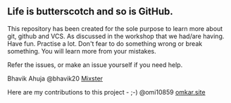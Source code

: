 ## Life is butterscotch and so is GitHub.

This repository has been created for the sole purpose to learn more about git, github and VCS. As discussed in the workshop that we had/are having.
Have fun. Practise a lot. Don't fear to do something wrong or break something.
You will learn more from your mistakes.

Refer the issues, or make an issue yourself if you need help.

Bhavik Ahuja
@bhavik20 
[Mixster](www.mixstersite.wordpress.com)

Here are my contributions to this project - ;-)
@omi10859
[omkar.site](omkar.site)

